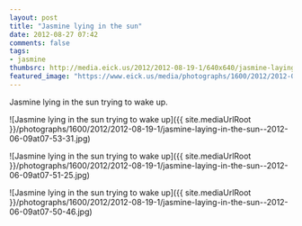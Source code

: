 ```yaml
---
layout: post
title: "Jasmine lying in the sun"
date: 2012-08-27 07:42
comments: false
tags: 
- jasmine
thumbsrc: http://media.eick.us/2012/2012-08-19-1/640x640/jasmine-laying-in-the-sun--2012-06-09at07-53-31.jpg
featured_image: "https://www.eick.us/media/photographs/1600/2012/2012-08-19-1/jasmine-laying-in-the-sun--2012-06-09at07-53-31.jpg"
---
```

Jasmine lying in the sun trying to wake up.

![Jasmine lying in the sun trying to wake up]({{ site.mediaUrlRoot }}/photographs/1600/2012/2012-08-19-1/jasmine-laying-in-the-sun--2012-06-09at07-53-31.jpg)


![Jasmine lying in the sun trying to wake up]({{ site.mediaUrlRoot }}/photographs/1600/2012/2012-08-19-1/jasmine-laying-in-the-sun--2012-06-09at07-51-25.jpg)


![Jasmine lying in the sun trying to wake up]({{ site.mediaUrlRoot }}/photographs/1600/2012/2012-08-19-1/jasmine-laying-in-the-sun--2012-06-09at07-50-46.jpg)

